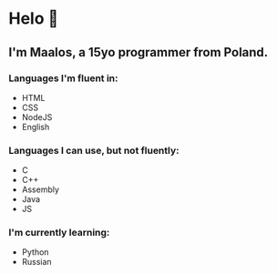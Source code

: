# Helo 👋
## I'm Maalos, a 15yo programmer from Poland.
### Languages I'm fluent in:
- HTML
- CSS
- NodeJS
- English

### Languages I can use, but not fluently:
- C
- C++
- Assembly
- Java
- JS

### I'm currently learning:
- Python
- Russian
